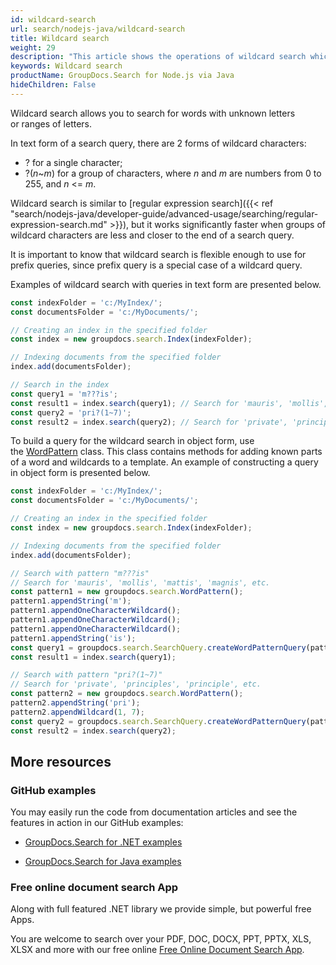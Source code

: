 ```yaml
---
id: wildcard-search
url: search/nodejs-java/wildcard-search
title: Wildcard search
weight: 29
description: "This article shows the operations of wildcard search which allows you to search for words with unknown letters or ranges of letters."
keywords: Wildcard search
productName: GroupDocs.Search for Node.js via Java
hideChildren: False
---
```

Wildcard search allows you to search for words with unknown letters or ranges of letters.

In text form of a search query, there are 2 forms of wildcard characters:

*   ? for a single character;
*   ?(*n*~*m*) for a group of characters, where *n* and *m* are numbers from 0 to 255, and *n* <= *m*.

Wildcard search is similar to [regular expression search]({{< ref "search/nodejs-java/developer-guide/advanced-usage/searching/regular-expression-search.md" >}}), but it works significantly faster when groups of wildcard characters are less and closer to the end of a search query.

It is important to know that wildcard search is flexible enough to use for prefix queries, since prefix query is a special case of a wildcard query.

Examples of wildcard search with queries in text form are presented below.

```javascript
const indexFolder = 'c:/MyIndex/';
const documentsFolder = 'c:/MyDocuments/';

// Creating an index in the specified folder
const index = new groupdocs.search.Index(indexFolder);

// Indexing documents from the specified folder
index.add(documentsFolder);

// Search in the index
const query1 = 'm???is';
const result1 = index.search(query1); // Search for 'mauris', 'mollis', 'mattis', 'magnis', etc.
const query2 = 'pri?(1~7)';
const result2 = index.search(query2); // Search for 'private', 'principles', 'principle', etc.
```

To build a query for the wildcard search in object form, use the [WordPattern](https://reference.groupdocs.com/search/nodejs-java/com.groupdocs.search.common/WordPattern) class. This class contains methods for adding known parts of a word and wildcards to a template. An example of constructing a query in object form is presented below.

```javascript
const indexFolder = 'c:/MyIndex/';
const documentsFolder = 'c:/MyDocuments/';

// Creating an index in the specified folder
const index = new groupdocs.search.Index(indexFolder);

// Indexing documents from the specified folder
index.add(documentsFolder);

// Search with pattern "m???is"
// Search for 'mauris', 'mollis', 'mattis', 'magnis', etc.
const pattern1 = new groupdocs.search.WordPattern();
pattern1.appendString('m');
pattern1.appendOneCharacterWildcard();
pattern1.appendOneCharacterWildcard();
pattern1.appendOneCharacterWildcard();
pattern1.appendString('is');
const query1 = groupdocs.search.SearchQuery.createWordPatternQuery(pattern1);
const result1 = index.search(query1);

// Search with pattern "pri?(1~7)"
// Search for 'private', 'principles', 'principle', etc.
const pattern2 = new groupdocs.search.WordPattern();
pattern2.appendString('pri');
pattern2.appendWildcard(1, 7);
const query2 = groupdocs.search.SearchQuery.createWordPatternQuery(pattern2);
const result2 = index.search(query2);
```

## More resources

### GitHub examples

You may easily run the code from documentation articles and see the features in action in our GitHub examples:

*   [GroupDocs.Search for .NET examples](https://github.com/groupdocs-search/GroupDocs.Search-for-.NET)
    
*   [GroupDocs.Search for Java examples](https://github.com/groupdocs-search/GroupDocs.Search-for-Java)
    

### Free online document search App

Along with full featured .NET library we provide simple, but powerful free Apps.

You are welcome to search over your PDF, DOC, DOCX, PPT, PPTX, XLS, XLSX and more with our free online [Free Online Document Search App](https://products.groupdocs.app/search).
